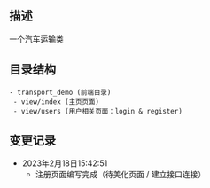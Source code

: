 描述
--- 
一个汽车运输类

目录结构
---
    - transport_demo (前端目录)
     - view/index (主页页面)
     - view/users (用户相关页面：login & register) 
变更记录 
--- 
- 2023年2月18日15:42:51
    - 注册页面编写完成（待美化页面 / 建立接口连接）
